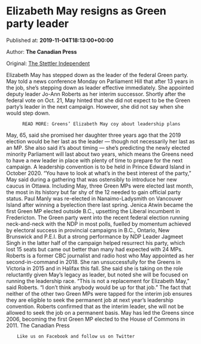 
# Elizabeth May resigns as Green party leader

Published at: **2019-11-04T18:13:00+00:00**

Author: **The Canadian Press**

Original: [The Stettler Independent](https://www.stettlerindependent.com/news/elizabeth-may-resigns-as-green-party-leader/)

Elizabeth May has stepped down as the leader of the federal Green party.
May told a news conference Monday on Parliament Hill that after 13 years in the job, she’s stepping down as leader effective immediately. She appointed deputy leader Jo-Ann Roberts as her interim successor.
Shortly after the federal vote on Oct. 21, May hinted that she did not expect to be the Green party’s leader in the next campaign. However, she did not say when she would step down.

        
          READ MORE: Greens’ Elizabeth May coy about leadership plans
        
      
May, 65, said she promised her daughter three years ago that the 2019 election would be her last as the leader — though not necessarily her last as an MP.
She also said it’s about timing — she’s predicting the newly elected minority Parliament will last about two years, which means the Greens need to have a new leader in place with plenty of time to prepare for the next campaign.
A leadership convention is to be held in Prince Edward Island in October 2020.
“You have to look at what’s in the best interest of the party,” May said during a gathering that was ostensibly to introduce her new caucus in Ottawa.
Including May, three Green MPs were elected last month, the most in its history but far shy of the 12 needed to gain official party status. Paul Manly was re-elected in Nanaimo-Ladysmith on Vancouver Island after winning a byelection there last spring. Jenica Atwin became the first Green MP elected outside B.C., upsetting the Liberal incumbent in Fredericton.
The Green party went into the recent federal election running neck-and-neck with the NDP in most polls, fuelled by momentum achieved by electoral success in provincial campaigns in B.C., Ontario, New Brunswick and P.E.I. But a strong performance by NDP Leader Jagmeet Singh in the latter half of the campaign helped resurrect his party, which lost 15 seats but came out better than many had expected with 24 MPs.
Roberts is a former CBC journalist and radio host who May appointed as her second-in-command in 2018. She ran unsuccessfully for the Greens in Victoria in 2015 and in Halifax this fall.
She said she is taking on the role reluctantly given May’s legacy as leader, but noted she will be focused on running the leadership race.
“This is not a replacement for Elizabeth May,” said Roberts. “I don’t think anybody would be up for that job.”
The fact that neither of the other two Green MPs were tapped for the interim job ensures they are eligible to seek the permanent job at next year’s leadership convention. Roberts confirmed that as the interim leader, she will not be allowed to seek the job on a permanent basis.
May has led the Greens since 2006, becoming the first Green MP elected to the House of Commons in 2011.
The Canadian Press

        Like us on Facebook and follow us on Twitter
      

